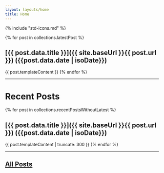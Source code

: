 ```yaml
---
layout: layouts/home
title: Home
---
```


{% include "std-icons.md" %}

{% for post in collections.latestPost %}
## [{{ post.data.title }}]({{ site.baseUrl }}{{ post.url }}) ({{post.data.date | isoDate}})
{{ post.templateContent }}
{% endfor %}

---

# Recent Posts

{% for post in collections.recentPostsWithoutLatest %}
## [{{ post.data.title }}]({{ site.baseUrl }}{{ post.url }}) ({{post.data.date | isoDate}})
{{ post.templateContent | truncate: 300 }}
{% endfor %}

---

## [All Posts](/pages/archive/)